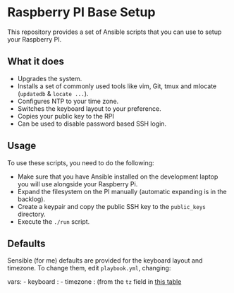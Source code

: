 # Raspberry PI Base Setup
This repository provides a set of Ansible scripts that you can use to setup your Raspberry PI.

## What it does
 - Upgrades the system.
 - Installs a set of commonly used tools like vim, Git, tmux and mlocate (`updatedb` & `locate ...`).
 - Configures NTP to your time zone.
 - Switches the keyboard layout to your preference.
 - Copies your public key to the RPI
 - Can be used to disable password based SSH login.

## Usage
To use these scripts, you need to do the following:

 - Make sure that you have Ansible installed on the development laptop you will use alongside your Raspberry Pi.
 - Expand the filesystem on the PI manually (automatic expanding is in the backlog).
 - Create a keypair and copy the public SSH key to the `public_keys` directory.
 - Execute the `./run` script.
 
## Defaults
Sensible (for me) defaults are provided for the keyboard layout and timezone. To change them, edit `playbook.yml`, changing:

  vars:
    - keyboard : <your keyboard code>
    - timezone : <your timezone> (from the `tz` field in [this table](https://en.wikipedia.org/wiki/List_of_tz_database_time_zones)
